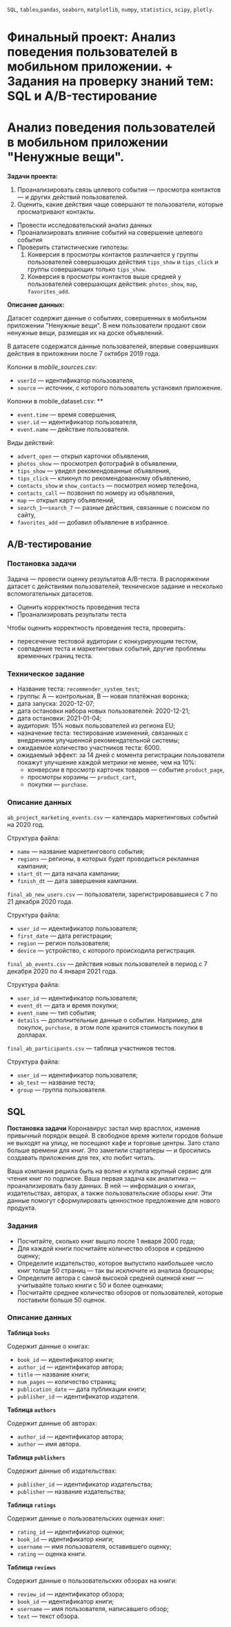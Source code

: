 `SQL`, `tableu`,`pandas`, `seaborn`, `matplotlib`, `numpy`, `statistics`, `scipy`, `plotly`.

# Финальный проект: Анализ поведения пользователей в мобильном приложении. + Задания на проверку знаний тем: SQL и A/B-тестирование
# Анализ поведения пользователей в мобильном приложении "Ненужные вещи".

**Задачи проекта:**

1. Проанализировать связь целевого события — просмотра контактов — и других действий пользователей. 
2. Оценить, какие действия чаще совершают те пользователи, которые просматривают контакты.
- Провести исследовательский анализ данных
- Проанализировать влияние событий на совершение целевого события
- Проверить статистические гипотезы:
    1. Конверсия в просмотры контактов различается у группы пользователей совершающих действия `tips_show` и `tips_click` и группы совершающих только `tips_show`.
    2. Конверсия в просмотры контактов выше средней у пользователей совершающих действия: `photos_show`, `map`, `favorites_add`.

 **Описание данных:**

Датасет содержит данные о событиях, совершенных в мобильном приложении "Ненужные вещи". В нем пользователи продают свои ненужные вещи, размещая их на доске объявлений.

В датасете содержатся данные пользователей, впервые совершивших действия в приложении после 7 октября 2019 года.

Колонки в *mobile_sources.csv*: 

- `userId` — идентификатор пользователя,
- `source` — источник, с которого пользователь установил приложение.

Колонки в mobile_dataset.csv: **

- `event.time` — время совершения,
- `user.id` — идентификатор пользователя,
- `event.name` — действие пользователя.

Виды действий:

- `advert_open` — открыл карточки объявления,
- `photos_show` — просмотрел фотографий в объявлении,
- `tips_show` — увидел рекомендованные объявления,
- `tips_click` — кликнул по рекомендованному объявлению,
- `contacts_show` и `show_contacts` — посмотрел номер телефона,
- `contacts_call` — позвонил по номеру из объявления,
- `map` — открыл карту объявлений,
- `search_1`—`search_7` — разные действия, связанные с поиском по сайту,
- `favorites_add` — добавил объявление в избранное.

## A/B-тестирование

### Постановка задачи

Задача — провести оценку результатов A/B-теста. В распоряжении датасет с действиями пользователей, техническое задание и несколько вспомогательных датасетов.

- Оценить корректность проведения теста
- Проанализировать результаты теста

Чтобы оценить корректность проведения теста, проверить:

- пересечение тестовой аудитории с конкурирующим тестом,
- совпадение теста и маркетинговых событий, другие проблемы временных границ теста.

### Техническое задание

- Название теста: `recommender_system_test`;
- группы: А — контрольная, B — новая платёжная воронка;
- дата запуска: 2020-12-07;
- дата остановки набора новых пользователей: 2020-12-21;
- дата остановки: 2021-01-04;
- аудитория: 15% новых пользователей из региона EU;
- назначение теста: тестирование изменений, связанных с внедрением улучшенной рекомендательной системы;
- ожидаемое количество участников теста: 6000.
- ожидаемый эффект: за 14 дней с момента регистрации пользователи покажут улучшение каждой метрики не менее, чем на 10%:
    - конверсии в просмотр карточек товаров — событие `product_page`,
    - просмотры корзины — `product_cart`,
    - покупки — `purchase`.
    

### Описание данных

`ab_project_marketing_events.csv` — календарь маркетинговых событий на 2020 год.

Структура файла:

- `name` — название маркетингового события;
- `regions` — регионы, в которых будет проводиться рекламная кампания;
- `start_dt` — дата начала кампании;
- `finish_dt` — дата завершения кампании.

`final_ab_new_users.csv` — пользователи, зарегистрировавшиеся с 7 по 21 декабря 2020 года.

Структура файла:

- `user_id` — идентификатор пользователя;
- `first_date` — дата регистрации;
- `region` — регион пользователя;
- `device` — устройство, с которого происходила регистрация.

`final_ab_events.csv` — действия новых пользователей в период с 7 декабря 2020 по 4 января 2021 года.

Структура файла:

- `user_id` — идентификатор пользователя;
- `event_dt` — дата и время покупки;
- `event_name` — тип события;
- `details` — дополнительные данные о событии. Например, для покупок, `purchase,` в этом поле хранится стоимость покупки в долларах.

`final_ab_participants.csv` — таблица участников тестов.

Структура файла:

- `user_id` — идентификатор пользователя;
- `ab_test` — название теста;
- `group` — группа пользователя.

## SQL

**Постановка задачи**
Коронавирус застал мир врасплох, изменив привычный порядок вещей. В свободное время жители городов больше не выходят на улицу, не посещают кафе и торговые центры. Зато стало больше времени для книг. Это заметили стартаперы — и бросились создавать приложения для тех, кто любит читать.

Ваша компания решила быть на волне и купила крупный сервис для чтения книг по подписке. Ваша первая задача как аналитика — проанализировать базу данных.
В ней — информация о книгах, издательствах, авторах, а также пользовательские обзоры книг. Эти данные помогут сформулировать ценностное предложение для нового продукта.

### Задания

- Посчитайте, сколько книг вышло после 1 января 2000 года;
- Для каждой книги посчитайте количество обзоров и среднюю оценку;
- Определите издательство, которое выпустило наибольшее число книг толще 50 страниц — так вы исключите из анализа брошюры;
- Определите автора с самой высокой средней оценкой книг — учитывайте только книги с 50 и более оценками;
- Посчитайте среднее количество обзоров от пользователей, которые поставили больше 50 оценок.

### Описание данных

**Таблица `books`**

Содержит данные о книгах:

- `book_id` — идентификатор книги;
- `author_id` — идентификатор автора;
- `title` — название книги;
- `num_pages` — количество страниц;
- `publication_date` — дата публикации книги;
- `publisher_id` — идентификатор издателя.

**Таблица `authors`**

Содержит данные об авторах:

- `author_id` — идентификатор автора;
- `author` — имя автора.

**Таблица `publishers`**

Содержит данные об издательствах:

- `publisher_id` — идентификатор издательства;
- `publisher` — название издательства;

**Таблица `ratings`**

Содержит данные о пользовательских оценках книг:

- `rating_id` — идентификатор оценки;
- `book_id` — идентификатор книги;
- `username` — имя пользователя, оставившего оценку;
- `rating` — оценка книги.

**Таблица `reviews`**

Содержит данные о пользовательских обзорах на книги:

- `review_id` — идентификатор обзора;
- `book_id` — идентификатор книги;
- `username` — имя пользователя, написавшего обзор;
- `text` — текст обзора.
